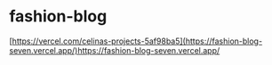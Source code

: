 # fashion-blog
[https://vercel.com/celinas-projects-5af98ba5](https://fashion-blog-seven.vercel.app/)https://fashion-blog-seven.vercel.app/
